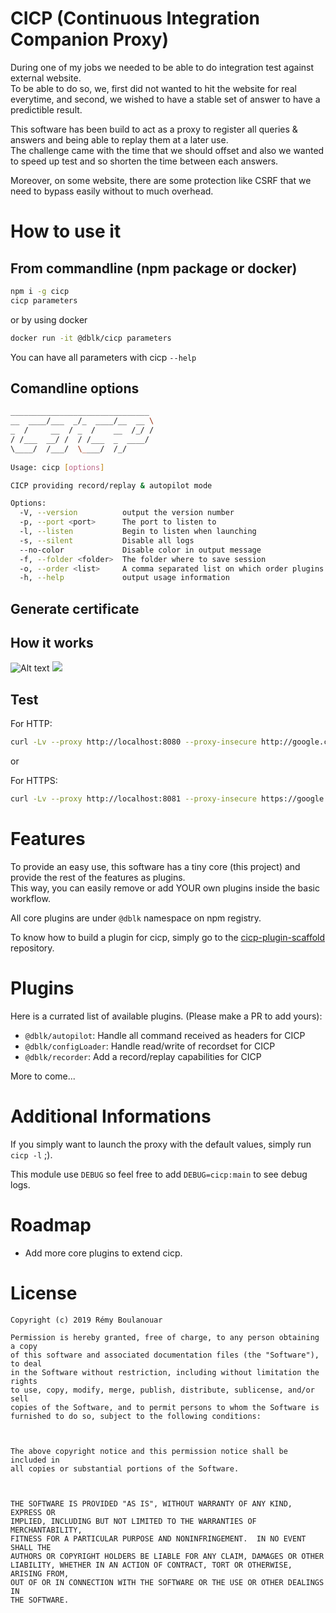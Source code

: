 # CICP (Continuous Integration Companion Proxy)

During one of my jobs we needed to be able to do integration test against external website.  
To be able to do so, we, first did not wanted to hit the website for real everytime, and second, we wished to have a stable set of answer to have a predictible result.

This software has been build to act as a proxy to register all queries & answers and being able to replay them at a later use.  
The challenge came with the time that we should offset and also we wanted to speed up test and so shorten the time between each answers.

Moreover, on some website, there are some protection like CSRF that we need to bypass easily without to much overhead.

# How to use it

## From commandline (npm package or docker)

```bash
npm i -g cicp
cicp parameters
```

or by using docker

```bash
docker run -it @dblk/cicp parameters
```

You can have all parameters with cicp `--help`

## Comandline options

```sh
_______________________________ 
__  ____/___  _/_  ____/__  __ \
_  /     __  / _  /    __  /_/ /
/ /___  __/ /  / /___  _  ____/ 
\____/  /___/  \____/  /_/      
                                
Usage: cicp [options]

CICP providing record/replay & autopilot mode

Options:
  -V, --version          output the version number
  -p, --port <port>      The port to listen to
  -l, --listen           Begin to listen when launching
  -s, --silent           Disable all logs
  --no-color             Disable color in output message
  -f, --folder <folder>  The folder where to save session
  -o, --order <list>     A comma separated list on which order plugins should be proceded (default: "autopilot,configLoader,recorder")
  -h, --help             output usage information
```

## Generate certificate

## How it works

![Alt text](./graph/cicp.svg)
<img src="./graph/cicp.svg">

## Test

For HTTP:
```sh
curl -Lv --proxy http://localhost:8080 --proxy-insecure http://google.com
```

or

For HTTPS:
```sh
curl -Lv --proxy http://localhost:8081 --proxy-insecure https://google.com
```

# Features

To provide an easy use, this software has a tiny core (this project) and provide the rest of the features as plugins.  
This way, you can easily remove or add YOUR own plugins inside the basic workflow.  

All core plugins are under `@dblk` namespace on npm registry.

To know how to build a plugin for cicp, simply go to the [cicp-plugin-scaffold](http://github.com/dblk/cicp-plugin-scaffold) repository.

# Plugins

Here is a currated list of available plugins. (Please make a PR to add yours):

* `@dblk/autopilot`: Handle all command received as headers for CICP
* `@dblk/configLoader`: Handle read/write of recordset for CICP
* `@dblk/recorder`: Add a record/replay capabilities for CICP

More to come...

# Additional Informations

If you simply want to launch the proxy with the default values, simply run `cicp -l` ;).

This module use `DEBUG` so feel free to add `DEBUG=cicp:main` to see debug logs.

# Roadmap

- Add more core plugins to extend cicp.

# License

```
Copyright (c) 2019 Rémy Boulanouar

Permission is hereby granted, free of charge, to any person obtaining a copy
of this software and associated documentation files (the "Software"), to deal
in the Software without restriction, including without limitation the rights
to use, copy, modify, merge, publish, distribute, sublicense, and/or sell
copies of the Software, and to permit persons to whom the Software is
furnished to do so, subject to the following conditions:



The above copyright notice and this permission notice shall be included in
all copies or substantial portions of the Software.



THE SOFTWARE IS PROVIDED "AS IS", WITHOUT WARRANTY OF ANY KIND, EXPRESS OR
IMPLIED, INCLUDING BUT NOT LIMITED TO THE WARRANTIES OF MERCHANTABILITY,
FITNESS FOR A PARTICULAR PURPOSE AND NONINFRINGEMENT.  IN NO EVENT SHALL THE
AUTHORS OR COPYRIGHT HOLDERS BE LIABLE FOR ANY CLAIM, DAMAGES OR OTHER
LIABILITY, WHETHER IN AN ACTION OF CONTRACT, TORT OR OTHERWISE, ARISING FROM,
OUT OF OR IN CONNECTION WITH THE SOFTWARE OR THE USE OR OTHER DEALINGS IN
THE SOFTWARE.
```
